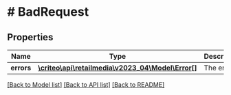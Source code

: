 # # BadRequest

## Properties

Name | Type | Description | Notes
------------ | ------------- | ------------- | -------------
**errors** | [**\criteo\api\retailmedia\v2023_04\Model\Error[]**](Error.md) | The errors | [optional]

[[Back to Model list]](../../README.md#models) [[Back to API list]](../../README.md#endpoints) [[Back to README]](../../README.md)
